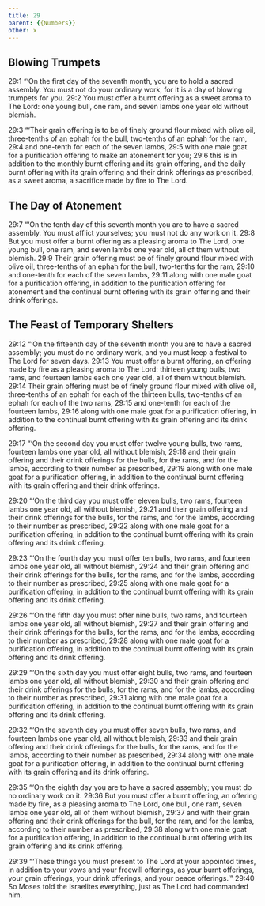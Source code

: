 ```yaml
---
title: 29
parent: {{Numbers}}
other: x
---
```



## Blowing Trumpets

<a name="29:1">29:1</a> “‘On the first day of the seventh month, you are to hold a sacred assembly. You must not do your ordinary work, for it is a day of blowing trumpets for you. <a name="29:2">29:2</a> You must offer a burnt offering as a sweet aroma to The Lord: one young bull, one ram, and seven lambs one year old without blemish.

<a name="29:3">29:3</a> “‘Their grain offering is to be of finely ground flour mixed with olive oil, three-tenths of an ephah for the bull, two-tenths of an ephah for the ram, <a name="29:4">29:4</a> and one-tenth for each of the seven lambs, <a name="29:5">29:5</a> with one male goat for a purification offering to make an atonement for you; <a name="29:6">29:6</a> this is in addition to the monthly burnt offering and its grain offering, and the daily burnt offering with its grain offering and their drink offerings as prescribed, as a sweet aroma, a sacrifice made by fire to The Lord.

## The Day of Atonement

<a name="29:7">29:7</a> “‘On the tenth day of this seventh month you are to have a sacred assembly. You must afflict yourselves; you must not do any work on it. <a name="29:8">29:8</a> But you must offer a burnt offering as a pleasing aroma to The Lord, one young bull, one ram, and seven lambs one year old, all of them without blemish. <a name="29:9">29:9</a> Their grain offering must be of finely ground flour mixed with olive oil, three-tenths of an ephah for the bull, two-tenths for the ram, <a name="29:10">29:10</a> and one-tenth for each of the seven lambs, <a name="29:11">29:11</a> along with one male goat for a purification offering, in addition to the purification offering for atonement and the continual burnt offering with its grain offering and their drink offerings.

## The Feast of Temporary Shelters

<a name="29:12">29:12</a> “‘On the fifteenth day of the seventh month you are to have a sacred assembly; you must do no ordinary work, and you must keep a festival to The Lord for seven days. <a name="29:13">29:13</a> You must offer a burnt offering, an offering made by fire as a pleasing aroma to The Lord: thirteen young bulls, two rams, and fourteen lambs each one year old, all of them without blemish. <a name="29:14">29:14</a> Their grain offering must be of finely ground flour mixed with olive oil, three-tenths of an ephah for each of the thirteen bulls, two-tenths of an ephah for each of the two rams, <a name="29:15">29:15</a> and one-tenth for each of the fourteen lambs, <a name="29:16">29:16</a> along with one male goat for a purification offering, in addition to the continual burnt offering with its grain offering and its drink offering.

<a name="29:17">29:17</a> “‘On the second day you must offer twelve young bulls, two rams, fourteen lambs one year old, all without blemish, <a name="29:18">29:18</a> and their grain offering and their drink offerings for the bulls, for the rams, and for the lambs, according to their number as prescribed, <a name="29:19">29:19</a> along with one male goat for a purification offering, in addition to the continual burnt offering with its grain offering and their drink offerings.

<a name="29:20">29:20</a> “‘On the third day you must offer eleven bulls, two rams, fourteen lambs one year old, all without blemish, <a name="29:21">29:21</a> and their grain offering and their drink offerings for the bulls, for the rams, and for the lambs, according to their number as prescribed, <a name="29:22">29:22</a> along with one male goat for a purification offering, in addition to the continual burnt offering with its grain offering and its drink offering.

<a name="29:23">29:23</a> “‘On the fourth day you must offer ten bulls, two rams, and fourteen lambs one year old, all without blemish, <a name="29:24">29:24</a> and their grain offering and their drink offerings for the bulls, for the rams, and for the lambs, according to their number as prescribed, <a name="29:25">29:25</a> along with one male goat for a purification offering, in addition to the continual burnt offering with its grain offering and its drink offering.

<a name="29:26">29:26</a> “‘On the fifth day you must offer nine bulls, two rams, and fourteen lambs one year old, all without blemish, <a name="29:27">29:27</a> and their grain offering and their drink offerings for the bulls, for the rams, and for the lambs, according to their number as prescribed, <a name="29:28">29:28</a> along with one male goat for a purification offering, in addition to the continual burnt offering with its grain offering and its drink offering.

<a name="29:29">29:29</a> “‘On the sixth day you must offer eight bulls, two rams, and fourteen lambs one year old, all without blemish, <a name="29:30">29:30</a> and their grain offering and their drink offerings for the bulls, for the rams, and for the lambs, according to their number as prescribed, <a name="29:31">29:31</a> along with one male goat for a purification offering, in addition to the continual burnt offering with its grain offering and its drink offering.

<a name="29:32">29:32</a> “‘On the seventh day you must offer seven bulls, two rams, and fourteen lambs one year old, all without blemish, <a name="29:33">29:33</a> and their grain offering and their drink offerings for the bulls, for the rams, and for the lambs, according to their number as prescribed, <a name="29:34">29:34</a> along with one male goat for a purification offering, in addition to the continual burnt offering with its grain offering and its drink offering.

<a name="29:35">29:35</a> “‘On the eighth day you are to have a sacred assembly; you must do no ordinary work on it. <a name="29:36">29:36</a> But you must offer a burnt offering, an offering made by fire, as a pleasing aroma to The Lord, one bull, one ram, seven lambs one year old, all of them without blemish, <a name="29:37">29:37</a> and with their grain offering and their drink offerings for the bull, for the ram, and for the lambs, according to their number as prescribed, <a name="29:38">29:38</a> along with one male goat for a purification offering, in addition to the continual burnt offering with its grain offering and its drink offering.

<a name="29:39">29:39</a> “‘These things you must present to The Lord at your appointed times, in addition to your vows and your freewill offerings, as your burnt offerings, your grain offerings, your drink offerings, and your peace offerings.’” <a name="29:40">29:40</a> So Moses told the Israelites everything, just as The Lord had commanded him.

